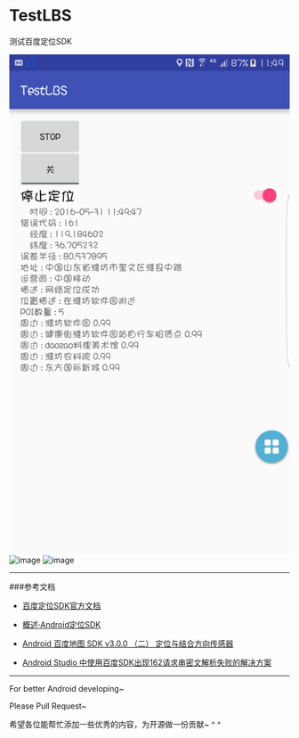 # TestLBS
测试百度定位SDK

![image](https://github.com/duyi324/TestLBS/raw/master/jpg/PIC1.png)
![image](https://github.com/yourname/your-repository/raw/master/images-folder/xxx.png)
![image](https://github.com/ButBueatiful/dotvim/raw/master/screenshots/vim-screenshot.jpg)

---

###参考文档

- [百度定位SDK官方文档](http://developer.baidu.com/map/loc_refer/index.html?com/baidu/location/)
- [概述·Android定位SDK](http://lbsyun.baidu.com/index.php?title=android-locsdk)


- [Android 百度地图 SDK v3.0.0 （二） 定位与结合方向传感器](http://blog.csdn.net/lmj623565791/article/details/37730469)
- [Android Studio 中使用百度SDK出现162请求串密文解析失败的解决方案](http://blog.csdn.net/u010782846/article/details/50037897)

---




For better Android developing~

Please Pull Request~

希望各位能帮忙添加一些优秀的内容，为开源做一份贡献~ ^ ^ 








